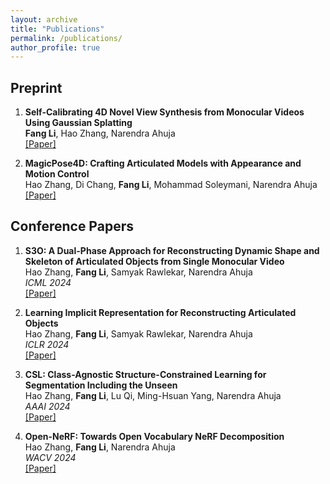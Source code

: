 ```yaml
---
layout: archive
title: "Publications"
permalink: /publications/
author_profile: true
---
```


## Preprint
1.  <b>Self-Calibrating 4D Novel View Synthesis from Monocular Videos Using Gaussian Splatting</b>  
    <b>Fang Li</b>, Hao Zhang, Narendra Ahuja   
    [[Paper]](https://arxiv.org/abs/2406.01042v1)

1.  <b>MagicPose4D: Crafting Articulated Models with Appearance and Motion Control</b>  
    Hao Zhang, Di Chang, <b>Fang Li</b>, Mohammad Soleymani, Narendra Ahuja   
    [[Paper]](https://arxiv.org/abs/2405.14017v1)

    
## Conference Papers
1.  <b>S3O: A Dual-Phase Approach for Reconstructing Dynamic Shape and Skeleton of Articulated Objects from Single Monocular Video</b>  
    Hao Zhang, <b>Fang Li</b>, Samyak Rawlekar, Narendra Ahuja   
    <i>ICML 2024</i>  
    [[Paper]](https://arxiv.org/abs/2405.12607)

1.  <b>Learning Implicit Representation for Reconstructing Articulated Objects</b>  
    Hao Zhang, <b>Fang Li</b>, Samyak Rawlekar, Narendra Ahuja  
    <i>ICLR 2024</i>  
    [[Paper]](https://arxiv.org/abs/2401.08809) 
    
1.  <b>CSL: Class-Agnostic Structure-Constrained Learning for Segmentation Including the Unseen</b>  
    Hao Zhang, <b>Fang Li</b>, Lu Qi, Ming-Hsuan Yang, Narendra Ahuja  
    <i>AAAI 2024</i>  
    [[Paper]](https://arxiv.org/abs/2312.05538)

1.  <b>Open-NeRF: Towards Open Vocabulary NeRF Decomposition</b>  
    Hao Zhang, <b>Fang Li</b>, Narendra Ahuja    
    <i>WACV 2024</i>  
    [[Paper]](https://arxiv.org/abs/2310.16383)  







